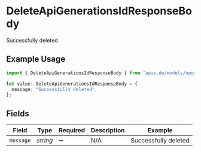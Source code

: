 # DeleteApiGenerationsIdResponseBody

Successfully deleted

## Example Usage

```typescript
import { DeleteApiGenerationsIdResponseBody } from "apis.do/models/operations";

let value: DeleteApiGenerationsIdResponseBody = {
  message: "Successfully deleted",
};
```

## Fields

| Field                | Type                 | Required             | Description          | Example              |
| -------------------- | -------------------- | -------------------- | -------------------- | -------------------- |
| `message`            | *string*             | :heavy_minus_sign:   | N/A                  | Successfully deleted |